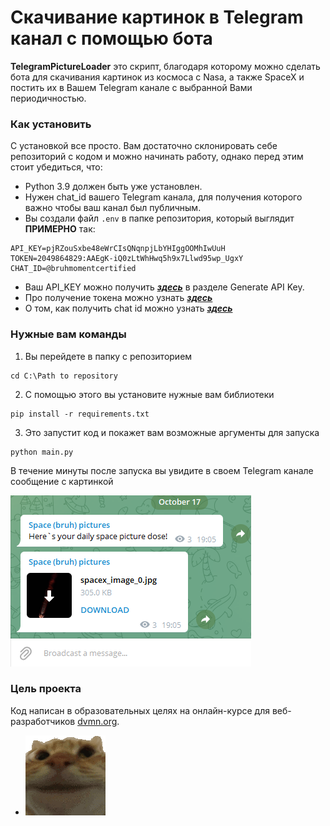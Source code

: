# Скачивание картинок в Telegram канал с помощью бота

**TelegramPictureLoader** это скрипт, благодаря которому можно сделать бота для скачивания картинок из космоса с Nasa, а также SpaceX и постить их в Вашем Telegram канале с выбранной Вами периодичностью.

### Как установить

С установкой все просто. Вам достаточно склонировать себе репозиторий с кодом и можно начинать работу, однако перед этим стоит убедиться, что:

+ Python 3.9 должен быть уже установлен. 	
+ Нужен chat_id вашего Telegram канала, для получения которого важно чтобы ваш канал был публичным. 
+ Вы создали файл ```.env``` в папке репозитория, который выглядит **ПРИМЕРНО** так:
```
API_KEY=pjRZouSxbe48eWrCIsQNqnpjLbYHIggOOMhIwUuH
TOKEN=2049864829:AAEgK-iQ0zLtWhHwq5h9x7Llwd95wp_UgxY
CHAT_ID=@bruhmomentcertified
```
+ Ваш API_KEY можно получить [***здесь***](https://api.nasa.gov/) в разделе Generate API Key.
+ Про получение токена можно узнать [***здесь***](https://way23.ru/регистрация-бота-в-telegram.html)
+ О том, как получить chat id можно узнать [***здесь***](https://it-stories.ru/blog/web-dev/kak-uznat-chat-id-dlja-kanala-gruppy-telegram/)

### Нужные вам команды

1) Вы перейдете в папку с репозиторием
```
cd C:\Path to repository
``` 
2) С помощью этого вы установите нужные вам библиотеки
```
pip install -r requirements.txt
``` 
3) Это запустит код и покажет вам возможные аргументы для запуска
```
python main.py
```


В течение минуты после запуска вы увидите в своем Telegram канале сообщение с картинкой

![alt text](https://github.com/WiseBoiii/TelegramPictureLoader/blob/main/Script%20work%20example.png)

### Цель проекта

Код написан в образовательных целях на онлайн-курсе для веб-разработчиков [dvmn.org](https://dvmn.org/).

+ ![alt text](https://github.com/WiseBoiii/TelegramPictureLoader/blob/main/nice.gif)

